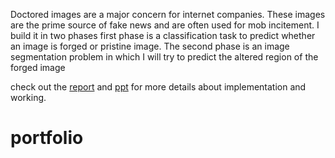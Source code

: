 Doctored images are a major concern for internet companies. These images are the prime source of fake news and are often used
for mob incitement. I build it in two phases first phase is a classification task to predict whether an image is forged or pristine
image. The second phase is an image segmentation problem in which I will try to predict the altered region of the forged image

check out the <a href="https://github.com/Houdini2598/image-forgery-detection/blob/main/Report.pdf">report</a> and <a href="https://github.com/Houdini2598/image-forgery-detection/blob/main/Image%20Forgery%20Detection.pptx">ppt</a> for more details about implementation and working.
# portfolio
